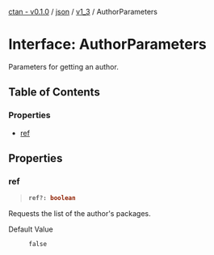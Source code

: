 [ctan - v0.1.0](../README.md) / [json](../modules/json.md) / [v1\_3](../modules/json.v1_3.md) / AuthorParameters

# Interface: AuthorParameters

Parameters for getting an author.

## Table of Contents

### Properties

- [ref](json.v1_3.AuthorParameters.md#ref)

## Properties

### ref

> <b>
>
> ```typescript
> ref?: boolean
> ```
>
> </b>

Requests the list of the author's packages.

<dl>
<dt> Default Value</dt>
<dd><p>

`false`

</p></dd>
</dl>
